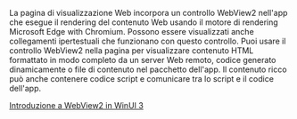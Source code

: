 ﻿La pagina di visualizzazione Web incorpora un controllo WebView2 nell'app che esegue il rendering del contenuto Web usando il motore di rendering Microsoft Edge with Chromium. Possono essere visualizzati anche collegamenti ipertestuali che funzionano con questo controllo.  Puoi usare il controllo WebView2 nella pagina per visualizzare contenuto HTML formattato in modo completo da un server Web remoto, codice generato dinamicamente o file di contenuto nel pacchetto dell'app. Il contenuto ricco può anche contenere codice script e comunicare tra lo script e il codice dell'app.

[Introduzione a WebView2 in WinUI 3](https://docs.microsoft.com/microsoft-edge/webview2/gettingstarted/winui)
